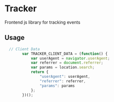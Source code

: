 # Tracker
Frontend js library for tracking events

## Usage

```javascript
  // Client Data
        var TRACKER_CLIENT_DATA = (function() {
            var userAgent = navigator.userAgent;
            var referrer = document.referrer;
            var params = location.search;
            return {
                "userAgent": userAgent,
                "referrer": referrer,
                "params": params
            };
        })();
```

